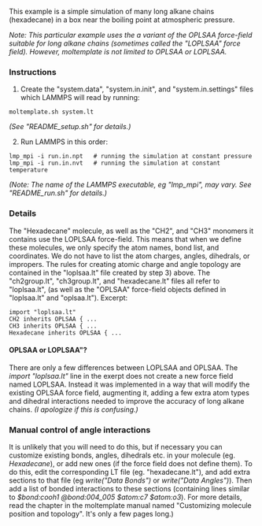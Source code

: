 This example is a simple simulation of many long alkane chains (hexadecane)
in a box near the boiling point at atmospheric pressure.

*Note: This particular example uses the a variant of the OPLSAA force-field
suitable for long alkane chains (sometimes called the "LOPLSAA" force field).
However, moltemplate is not limited to OPLSAA or LOPLSAA.*

### Instructions

1) Create the "system.data", "system.in.init", and "system.in.settings"
files which LAMMPS will read by running:
```
moltemplate.sh system.lt
```
*(See "README_setup.sh" for details.)*

2) Run LAMMPS in this order:
```
lmp_mpi -i run.in.npt   # running the simulation at constant pressure
lmp_mpi -i run.in.nvt   # running the simulation at constant temperature
```
*(Note: The name of the LAMMPS executable, eg "lmp_mpi", may vary.
See "README_run.sh" for details.)*

### Details

The "Hexadecane" molecule, as well as the "CH2", and "CH3" monomers it contains
use the LOPLSAA force-field.  This means that when we define these molecules,
we only specify the atom names, bond list, and coordinates.
We do not have to list the atom charges, angles, dihedrals, or impropers.
The rules for creating atomic charge and angle topology are contained in
the "loplsaa.lt" file created by step 3) above.  The "ch2group.lt",
"ch3group.lt", and "hexadecane.lt" files all refer to "loplsaa.lt",
(as well as the "OPLSAA" force-field objects defined in "loplsaa.lt"
 and "oplsaa.lt").  Excerpt:

```
import "loplsaa.lt"
CH2 inherits OPLSAA { ...
CH3 inherits OPLSAA { ...
Hexadecane inherits OPLSAA { ...
```
#### OPLSAA or LOPLSAA"?

There are only a few differences between LOPLSAA and OPLSAA.
The *import "loplsaa.lt"* line in the exerpt does not create
a new force field named LOPLSAA.  Instead it was implemented in a way
that will modify the existing OPLSAA force field, augmenting it,
adding a few extra atom types and dihedral interactions needed to
improve the accuracy of long alkane chains.
*(I apologize if this is confusing.)*

### Manual control of angle interactions

It is unlikely that you will need to do this, but if necessary
you can customize existing bonds, angles, dihedrals etc. in your molecule
(eg. *Hexadecane*), or add new ones (if the force field does not define them).
To do this, edit the corresponding LT file (eg. "hexadecane.lt"), and add extra
sections to that file (eg *write("Data Bonds")* or *write("Data Angles")*).
Then add a list of bonded interactions to these sections
(containing lines similar to *$bond:cooh1 @bond:004_005 $atom:c7 $atom:o3*).
For more details, read the chapter in the moltemplate manual named
"Customizing molecule position and topology".  It's only a few pages long.)
